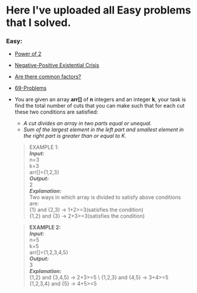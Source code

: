 # Here I've uploaded all Easy problems that I solved.

### Easy:
* [Power of 2](https://leetcode.com/problems/power-of-two/)
* [Negative-Positive Existential Crisis](https://leetcode.com/problems/largest-positive-integer-that-exists-with-its-negative/)
* [Are there common factors?](https://leetcode.com/problems/number-of-common-factors/)
* [69-Problems](https://leetcode.com/problems/maximum-69-number/)
* You are given an array **arr[]** of **n** integers and an integer **k**, your task is find the total number of cuts that you can make such that for each cut these two conditions are satisfied:
    * *A cut divides an array in two parts equal or unequal.*
    * *Sum of the largest element in the left part and smallest element in the right part is greater than or equal to K.*
    > EXAMPLE 1: \
    ***Input:*** \
    n=3 \
    k=3 \
    arr[]={1,2,3} \
    ***Output:*** \
    2 \
    ***Explanation:*** \
    Two ways in which array is divided to satisfy above conditions are: \
    {1} and {2,3} -> 1+2>=3(satisfies the condition) \
    {1,2} and {3} -> 2+3>=3(satisfies the condition) 

    > **EXAMPLE 2:** \
    ***Input:*** \
    n=5 \
    k=5 \
    arr[]={1,2,3,4,5} \
    ***Output:*** \
    3 \
    ***Explanation:*** \
    {1,2} and {3,4,5} -> 2+3>=5 \ 
    {1,2,3} and {4,5} -> 3+4>=5 \
    {1,2,3,4} and {5} -> 4+5>=5
